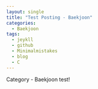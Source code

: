 ```yaml
---
layout: single
title: "Test Posting - Baekjoon"
categories:
  - Baekjoon
tags:
  - jeykll
  - github
  - Minimalmistakes
  - blog
  - C
---
```


Category - Baekjoon test!

